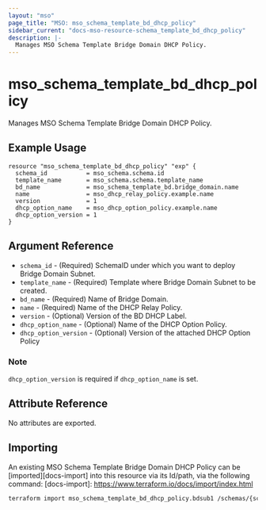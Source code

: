 ```yaml
---
layout: "mso"
page_title: "MSO: mso_schema_template_bd_dhcp_policy"
sidebar_current: "docs-mso-resource-schema_template_bd_dhcp_policy"
description: |-
  Manages MSO Schema Template Bridge Domain DHCP Policy.
---
```


# mso_schema_template_bd_dhcp_policy #

Manages MSO Schema Template Bridge Domain DHCP Policy.

## Example Usage ##

```hcl
resource "mso_schema_template_bd_dhcp_policy" "exp" {
  schema_id           = mso_schema.schema.id
  template_name       = mso_schema.schema.template_name
  bd_name             = mso_schema_template_bd.bridge_domain.name
  name                = mso_dhcp_relay_policy.example.name
  version             = 1
  dhcp_option_name    = mso_dhcp_option_policy.example.name
  dhcp_option_version = 1
}
```

## Argument Reference ##

* `schema_id` - (Required) SchemaID under which you want to deploy Bridge Domain Subnet.
* `template_name` - (Required) Template where Bridge Domain Subnet to be created.
* `bd_name` - (Required) Name of Bridge Domain.
* `name` - (Required) Name of the DHCP Relay Policy.
* `version` - (Optional) Version of the BD DHCP Label.
* `dhcp_option_name` - (Optional) Name of the DHCP Option Policy.
* `dhcp_option_version` - (Optional) Version of the attached DHCP Option Policy

### Note
 `dhcp_option_version` is required if `dhcp_option_name` is set.

## Attribute Reference ##

No attributes are exported.

## Importing ##

An existing MSO Schema Template Bridge Domain DHCP Policy can be [imported][docs-import] into this resource via its Id/path, via the following command: [docs-import]: <https://www.terraform.io/docs/import/index.html>

```bash
terraform import mso_schema_template_bd_dhcp_policy.bdsub1 /schemas/{schema_id}/templates/{template_name}/bds/{bd_name}/dhcpLabels/{dhcp_relay_policy_name}
```